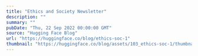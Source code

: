 ```yaml
---
title: "Ethics and Society Newsletter"
description: ""
summary: ""
pubDate: "Thu, 22 Sep 2022 00:00:00 GMT"
source: "Hugging Face Blog"
url: "https://huggingface.co/blog/ethics-soc-1"
thumbnail: "https://huggingface.co/blog/assets/103_ethics-soc-1/thumbnail.png"
---
```


